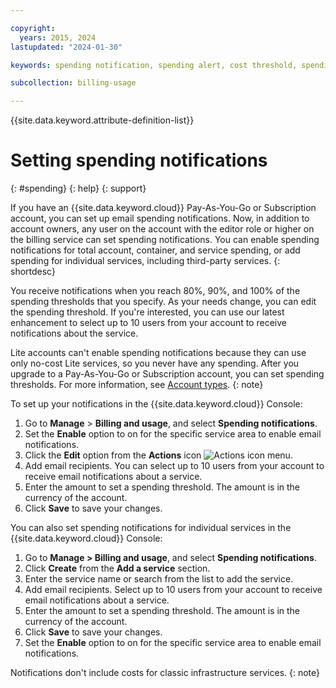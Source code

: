 ```yaml
---

copyright:
  years: 2015, 2024
lastupdated: "2024-01-30"

keywords: spending notification, spending alert, cost threshold, spending threshold, service notifications, preset notifications, notification,

subcollection: billing-usage

---
```


{{site.data.keyword.attribute-definition-list}}

# Setting spending notifications
{: #spending}
{: help}
{: support}

If you have an {{site.data.keyword.cloud}} Pay-As-You-Go or Subscription account, you can set up email spending notifications. Now, in addition to account owners, any user on the account with the editor role or higher on the billing service can set spending notifications. You can enable spending notifications for total account, container, and service spending, or add spending for individual services, including third-party services.
{: shortdesc}

You receive notifications when you reach 80%, 90%, and 100% of the spending thresholds that you specify. As your needs change, you can edit the spending threshold. If you're interested, you can use our latest enhancement to select up to 10 users from your account to receive notifications about the service.

Lite accounts can't enable spending notifications because they can use only no-cost Lite services, so you never have any spending. After you upgrade to a Pay-As-You-Go or Subscription account, you can set spending thresholds. For more information, see [Account types](/docs/account?topic=account-accounts).
{: note}

To set up your notifications in the {{site.data.keyword.cloud}} Console:

1. Go to **Manage** > **Billing and usage**, and select **Spending notifications**.
2. Set the **Enable** option to on for the specific service area to enable email notifications.
3. Click the **Edit** option from the **Actions** icon ![Actions icon](../icons/action-menu-icon.svg "Actions") menu.
4. Add email recipients. You can select up to 10 users from your account to receive email notifications about a service.
5. Enter the amount to set a spending threshold. The amount is in the currency of the account.
6. Click **Save** to save your changes.

You can also set spending notifications for individual services in the {{site.data.keyword.cloud}} Console:

1. Go to **Manage > Billing and usage**, and select **Spending notifications**.
2. Click **Create** from the **Add a service** section.
3. Enter the service name or search from the list to add the service.
4. Add email recipients. Select up to 10 users from your account to receive email notifications about a service.
5. Enter the amount to set a spending threshold. The amount is in the currency of the account.
6. Click **Save** to save your changes.
7. Set the **Enable** option to on for the specific service area to enable email notifications.

Notifications don't include costs for classic infrastructure services.
{: note}
